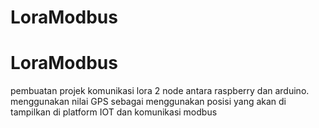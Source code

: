 # LoraModbus
# LoraModbus

pembuatan projek komunikasi lora 2 node antara raspberry dan arduino.
menggunakan nilai GPS sebagai menggunakan posisi yang akan di tampilkan di platform IOT dan komunikasi modbus
